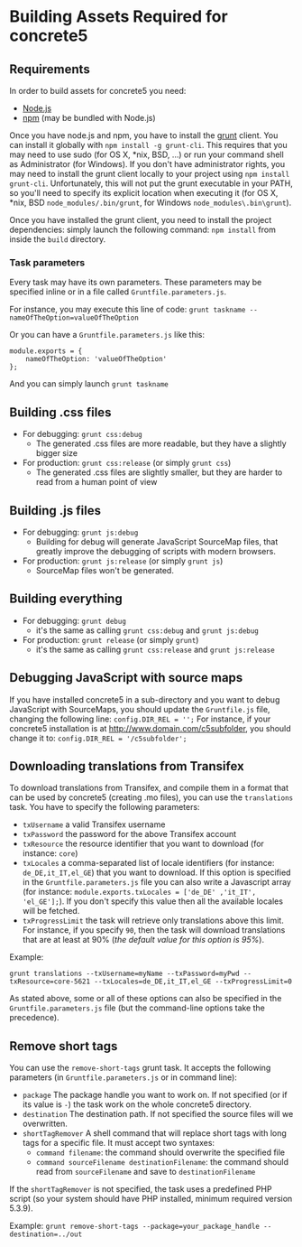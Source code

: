 # Building Assets Required for concrete5


## Requirements
In order to build assets for concrete5 you need:
- [Node.js](http://nodejs.org/)
- [npm](http://npmjs.org/) (may be bundled with Node.js)

Once you have node.js and npm, you have to install the [grunt](http://gruntjs.com/) client.
You can install it globally with `npm install -g grunt-cli`. This requires that you may need to use sudo (for OS X, *nix, BSD, …) or run your command shell as Administrator (for Windows).
If you don't have administrator rights, you may need to install the grunt client locally to your project using `npm install grunt-cli`.
Unfortunately, this will not put the grunt executable in your PATH, so you'll need to specify its explicit location when executing it (for OS X, *nix, BSD `node_modules/.bin/grunt`, for Windows `node_modules\.bin\grunt`).

Once you have installed the grunt client, you need to install the project dependencies: simply launch the following command: `npm install` from inside the `build` directory.

### Task parameters

Every task may have its own parameters. These parameters may be specified inline or in a file called `Gruntfile.parameters.js`.

For instance, you may execute this line of code:
`grunt taskname --nameOfTheOption=valueOfTheOption`

Or you can have a  `Gruntfile.parameters.js` like this:
```
module.exports = {
	nameOfTheOption: 'valueOfTheOption'
};
```
And you can simply launch `grunt taskname`


## Building .css files

- For debugging: `grunt css:debug`
	- The generated .css files are more readable, but they have a slightly bigger size
- For production: `grunt css:release` (or simply `grunt css`)
	-  The generated .css files are slightly smaller, but they are harder to read from a human point of view


## Building .js files

- For debugging: `grunt js:debug`
	- Building for debug will generate JavaScript SourceMap files, that greatly improve the debugging of scripts with modern browsers.
- For production: `grunt js:release` (or simply `grunt js`)
	- SourceMap files won't be generated.  


## Building everything

- For debugging: `grunt debug`
	- it's the same as calling `grunt css:debug` and `grunt js:debug`
- For production: `grunt release` (or simply `grunt`)
	- it's the same as calling `grunt css:release` and `grunt js:release`


## Debugging JavaScript with source maps

If you have installed concrete5 in a sub-directory and you want to debug JavaScript with SourceMaps, you should update the `Gruntfile.js` file, changing the following line:
`config.DIR_REL = '';`
For instance, if your concrete5 installation is at http://www.domain.com/c5subfolder, you should change it to:
`config.DIR_REL = '/c5subfolder';`


## Downloading translations from Transifex

To download translations from Transifex, and compile them in a format that can be used by concrete5 (creating .mo files), you can use the `translations` task.
You have to specify the following parameters:
- `txUsername` a valid Transifex username
- `txPassword` the password for the above Transifex account
- `txResource` the resource identifier that you want to download (for instance: `core`)
- `txLocales` a comma-separated list of locale identifiers (for instance: `de_DE,it_IT,el_GE`) that you want to download. If this option is specified in the `Gruntfile.parameters.js` file you can also write a Javascript array (for instance: `module.exports.txLocales = ['de_DE' ,'it_IT', 'el_GE'];`). If you don't specify this value then all the available locales will be fetched.
- `txProgressLimit` the task will retrieve only translations above this limit. For instance, if you specify `90`, then the task will download translations that are at least at 90% (_the default value for this option is 95%_).

Example:
```Shell
grunt translations --txUsername=myName --txPassword=myPwd --txResource=core-5621 --txLocales=de_DE,it_IT,el_GE --txProgressLimit=0
```
As stated above, some or all of these options can also be specified in the `Gruntfile.parameters.js` file (but the command-line options take the precedence).


## Remove short tags

You can use the `remove-short-tags` grunt task.
It accepts the following parameters (in `Gruntfile.parameters.js` or in command line):
- `package` The package handle you want to work on. If not specified (or if its value is `-`) the task work on the whole concrete5 directory. 
- `destination` The destination path. If not specified the source files will we overwritten.
- `shortTagRemover` A shell command that will replace short tags with long tags for a specific file. It must accept two syntaxes:
	- `command filename`: the command should overwrite the specified file
	- `command sourceFilename destinationFilename`: the command should read from `sourceFilename` and save to `destinationFilename`

If the `shortTagRemover` is not specified, the task uses a predefined PHP script (so your system should have PHP installed, minimum required version 5.3.9).

Example: `grunt remove-short-tags --package=your_package_handle --destination=../out`